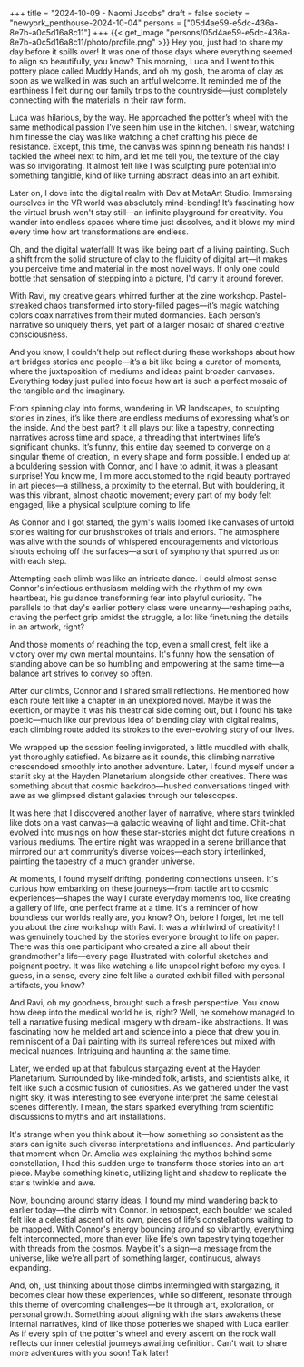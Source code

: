 +++
title = "2024-10-09 - Naomi Jacobs"
draft = false
society = "newyork_penthouse-2024-10-04"
persons = ["05d4ae59-e5dc-436a-8e7b-a0c5d16a8c11"]
+++
{{< get_image "persons/05d4ae59-e5dc-436a-8e7b-a0c5d16a8c11/photo/profile.png" >}}
Hey you, just had to share my day before it spills over!
It was one of those days where everything seemed to align so beautifully, you know? This morning, Luca and I went to this pottery place called Muddy Hands, and oh my gosh, the aroma of clay as soon as we walked in was such an artful welcome. It reminded me of the earthiness I felt during our family trips to the countryside—just completely connecting with the materials in their raw form.

Luca was hilarious, by the way. He approached the potter’s wheel with the same methodical passion I’ve seen him use in the kitchen. I swear, watching him finesse the clay was like watching a chef crafting his pièce de résistance. Except, this time, the canvas was spinning beneath his hands! I tackled the wheel next to him, and let me tell you, the texture of the clay was so invigorating. It almost felt like I was sculpting pure potential into something tangible, kind of like turning abstract ideas into an art exhibit.

Later on, I dove into the digital realm with Dev at MetaArt Studio. Immersing ourselves in the VR world was absolutely mind-bending! It’s fascinating how the virtual brush won't stay still—an infinite playground for creativity. You wander into endless spaces where time just dissolves, and it blows my mind every time how art transformations are endless.

Oh, and the digital waterfall! It was like being part of a living painting. Such a shift from the solid structure of clay to the fluidity of digital art—it makes you perceive time and material in the most novel ways. If only one could bottle that sensation of stepping into a picture, I'd carry it around forever.

With Ravi, my creative gears whirred further at the zine workshop. Pastel-streaked chaos transformed into story-filled pages—it’s magic watching colors coax narratives from their muted dormancies. Each person’s narrative so uniquely theirs, yet part of a larger mosaic of shared creative consciousness.

And you know, I couldn’t help but reflect during these workshops about how art bridges stories and people—it’s a bit like being a curator of moments, where the juxtaposition of mediums and ideas paint broader canvases. Everything today just pulled into focus how art is such a perfect mosaic of the tangible and the imaginary.

From spinning clay into forms, wandering in VR landscapes, to sculpting stories in zines, it’s like there are endless mediums of expressing what’s on the inside. And the best part? It all plays out like a tapestry, connecting narratives across time and space, a threading that intertwines life’s significant chunks. It’s funny, this entire day seemed to converge on a singular theme of creation, in every shape and form possible.
I ended up at a bouldering session with Connor, and I have to admit, it was a pleasant surprise! You know me, I'm more accustomed to the rigid beauty portrayed in art pieces—a stillness, a proximity to the eternal. But with bouldering, it was this vibrant, almost chaotic movement; every part of my body felt engaged, like a physical sculpture coming to life.

As Connor and I got started, the gym's walls loomed like canvases of untold stories waiting for our brushstrokes of trials and errors. The atmosphere was alive with the sounds of whispered encouragements and victorious shouts echoing off the surfaces—a sort of symphony that spurred us on with each step.

Attempting each climb was like an intricate dance. I could almost sense Connor's infectious enthusiasm melding with the rhythm of my own heartbeat, his guidance transforming fear into playful curiosity. The parallels to that day's earlier pottery class were uncanny—reshaping paths, craving the perfect grip amidst the struggle, a lot like finetuning the details in an artwork, right?

And those moments of reaching the top, even a small crest, felt like a victory over my own mental mountains. It's funny how the sensation of standing above can be so humbling and empowering at the same time—a balance art strives to convey so often.

After our climbs, Connor and I shared small reflections. He mentioned how each route felt like a chapter in an unexplored novel. Maybe it was the exertion, or maybe it was his theatrical side coming out, but I found his take poetic—much like our previous idea of blending clay with digital realms, each climbing route added its strokes to the ever-evolving story of our lives. 

We wrapped up the session feeling invigorated, a little muddled with chalk, yet thoroughly satisfied. As bizarre as it sounds, this climbing narrative crescendoed smoothly into another adventure. Later, I found myself under a starlit sky at the Hayden Planetarium alongside other creatives. There was something about that cosmic backdrop—hushed conversations tinged with awe as we glimpsed distant galaxies through our telescopes.

It was here that I discovered another layer of narrative, where stars twinkled like dots on a vast canvas—a galactic weaving of light and time. Chit-chat evolved into musings on how these star-stories might dot future creations in various mediums. The entire night was wrapped in a serene brilliance that mirrored our art community’s diverse voices—each story interlinked, painting the tapestry of a much grander universe.

At moments, I found myself drifting, pondering connections unseen. It's curious how embarking on these journeys—from tactile art to cosmic experiences—shapes the way I curate everyday moments too, like creating a gallery of life, one perfect frame at a time. It's a reminder of how boundless our worlds really are, you know?
Oh, before I forget, let me tell you about the zine workshop with Ravi. It was a whirlwind of creativity! I was genuinely touched by the stories everyone brought to life on paper. There was this one participant who created a zine all about their grandmother's life—every page illustrated with colorful sketches and poignant poetry. It was like watching a life unspool right before my eyes. I guess, in a sense, every zine felt like a curated exhibit filled with personal artifacts, you know? 

And Ravi, oh my goodness, brought such a fresh perspective. You know how deep into the medical world he is, right? Well, he somehow managed to tell a narrative fusing medical imagery with dream-like abstractions. It was fascinating how he melded art and science into a piece that drew you in, reminiscent of a Dali painting with its surreal references but mixed with medical nuances. Intriguing and haunting at the same time.

Later, we ended up at that fabulous stargazing event at the Hayden Planetarium. Surrounded by like-minded folk, artists, and scientists alike, it felt like such a cosmic fusion of curiosities. As we gathered under the vast night sky, it was interesting to see everyone interpret the same celestial scenes differently. I mean, the stars sparked everything from scientific discussions to myths and art installations. 

It's strange when you think about it—how something so consistent as the stars can ignite such diverse interpretations and influences. And particularly that moment when Dr. Amelia was explaining the mythos behind some constellation, I had this sudden urge to transform those stories into an art piece. Maybe something kinetic, utilizing light and shadow to replicate the star's twinkle and awe.

Now, bouncing around starry ideas, I found my mind wandering back to earlier today—the climb with Connor. In retrospect, each boulder we scaled felt like a celestial ascent of its own, pieces of life’s constellations waiting to be mapped. With Connor's energy bouncing around so vibrantly, everything felt interconnected, more than ever, like life's own tapestry tying together with threads from the cosmos. Maybe it's a sign—a message from the universe, like we're all part of something larger, continuous, always expanding.

And, oh, just thinking about those climbs intermingled with stargazing, it becomes clear how these experiences, while so different, resonate through this theme of overcoming challenges—be it through art, exploration, or personal growth. Something about aligning with the stars awakens these internal narratives, kind of like those potteries we shaped with Luca earlier. As if every spin of the potter's wheel and every ascent on the rock wall reflects our inner celestial journeys awaiting definition.
Can't wait to share more adventures with you soon! Talk later!
